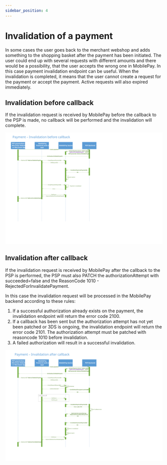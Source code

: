 ```yaml
---
sidebar_position: 4
---
```


# Invalidation of a payment

In some cases the user goes back to the merchant webshop and adds something to the shopping basket after the payment has been initiated. The user could end up with several requests with different amounts and there would be a possibility, that the user accepts the wrong one in MobilePay. In this case payment invalidation endpoint can be useful. When the invalidation is completed, it means that the user cannot create a request for the payment or accept the payment. Active requests will also expired immediately.

## Invalidation before callback

If the invalidation request is received by MobilePay before the callback to the PSP is made, no callback will be performed and the invalidation will complete.

[![Payment invalidation before callback](/img/online-invalidation-before-callback.svg)](/img/online-invalidation-before-callback.svg)

## Invalidation after callback

If the invalidation request is received by MobilePay after the callback to the PSP is performed, the PSP must also PATCH the authorizationAttempt with succeeded=false and the ReasonCode 1010 - RejectedForInvalidatePayment.

In this case the invalidation request will be processed in the MobilePay backend according to these rules:

1. If a successful authorization already exists on the payment, the invalidation endpoint will return the error code 2100.
2. If a callback has been sent but the authorization attempt has not yet been patched or 3DS is ongoing, the invalidation endpoint will return the error code 2101. The authorization attempt must be patched with reasoncode 1010 before invalidation.
3. A failed authorization will result in a successful invalidation.

[![Payment invalidation after callback](/img/online-invalidation-after-callback.svg)](/img/online-invalidation-after-callback.svg)

